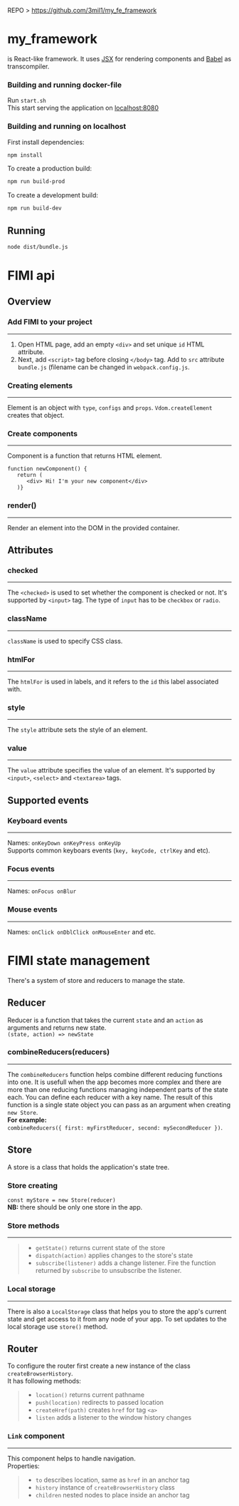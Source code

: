 REPO >  https://github.com/3mil1/my_fe_framework

# my_framework

is React-like framework. It uses [JSX](https://en.wikipedia.org/wiki/JSX_(JavaScript))
for rendering components and [Babel](https://en.wikipedia.org/wiki/Babel_(transcompiler))
as transcompiler.

### Building and running docker-file
Run `start.sh` <br/>
This start serving the application on  [localhost:8080](http://localhost:8080/) 

### Building and running on localhost

First install dependencies:

```sh
npm install
```

To create a production build:

```sh
npm run build-prod
```

To create a development build:

```sh
npm run build-dev
```

## Running

```sh
node dist/bundle.js
```

# FIMI api
## Overview
### Add FIMI to your project
***
1. Open HTML page, add an empty `<div>` and set unique `id` HTML attribute.
2. Next, add `<script>` tag before closing `</body>` tag. Add to `src` attribute `bundle.js` (filename can be changed in
   `webpack.config.js`.
### Creating elements
***
Element is an object with `type`, `configs` and `props`. `Vdom.createElement` creates that object.
### Create components
***
Component is a function that returns HTML element.
```
function newComponent() {
   return (
      <div> Hi! I'm your new component</div>
   )}
```
### render()
***
Render an element into the DOM in the provided container.

## Attributes
### checked
***
The `<checked>` is used to set whether the component is checked or not. It's supported by `<input>` tag. The type of `input` has to be `checkbox` or `radio`.
### className
***
`className` is used to specify CSS class.
### htmlFor
***
The `htmlFor` is used in labels, and it refers to the `id` this label associated with.
### style
***
The `style` attribute sets the style of an element.
### value
***
The `value` attribute specifies the value of an element. It's supported by `<input>`, `<select>` and `<textarea>` tags.
## Supported events
### Keyboard events
***
Names: `onKeyDown onKeyPress onKeyUp` <br/>
Supports common keyboars events (`key, keyCode, ctrlKey` and etc).
### Focus events
***
Names: `onFocus onBlur`
### Mouse events
***
Names: `onClick onDblClick onMouseEnter` and etc.

# FIMI state management
There's a system of store and reducers to manage the state.
## Reducer
Reducer is a function that takes the current `state` and an `action` as arguments and returns new state. <br/>
`(state, action) => newState`
### combineReducers(reducers)
***
The `combineReducers` function helps combine different reducing functions into one. It is usefull when the app becomes
more complex and there are more than one reducing functions managing independent parts of the state each. You can define
each reducer with a key name. The result of this function is a single state object you can pass as an argument when
creating `new Store`. <br/>
**For example:** <br/>
`combineReducers({ first: myFirstReducer, second: mySecondReducer })`.
## Store
A store is a class that holds the application's state tree. 
### Store creating
`const myStore = new Store(reducer)` <br/>
**NB:** there should be only  one store in the app.
### Store methods
***
> * `getState()` returns current state of the store<br/>
> * `dispatch(action)` applies changes to the store's state<br/>
> * `subscribe(listener)` adds a change listener. Fire the function returned by `subscribe` to unsubscribe the listener.

### Local storage
***
There is also a `LocalStorage` class that helps you to store the app's current state and get access to it from any node of 
your app. To set updates to the local storage use `store()` method.
## Router
To configure the router first create a new instance of the class `createBrowserHistory`. <br/>
It has following methods: <br/>
> * `location()` returns current pathname <br/>
> * `push(location)` redirects to passed location <br/>
> * `createHref(path)` creates `href` for tag `<a>` <br/>
> * `listen` adds a listener to the window history changes<br/>
### `Link` component
***
This component helps to handle navigation. <br/>
Properties: <br/>
> * `to` describes location, same as `href` in an anchor tag<br/>
> * `history` instance of `createBrowserHistory` class <br/>
> * `children` nested nodes to place inside an anchor tag<br/>

[//]: # (## Credits)

[//]: # ()
[//]: # (Made with [createapp.dev]&#40;https://createapp.dev/&#41;)
